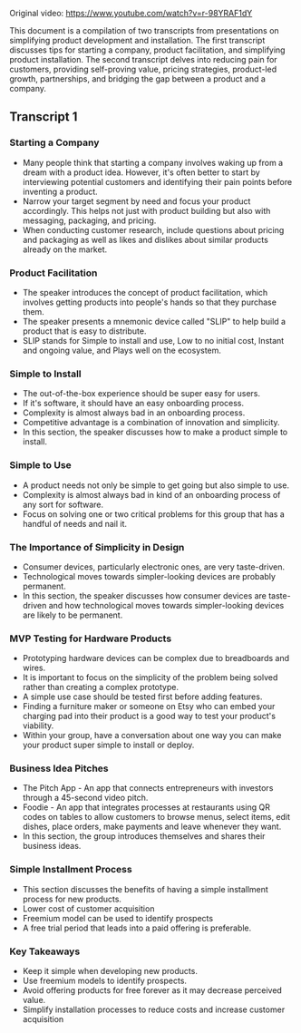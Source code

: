 Original video: https://www.youtube.com/watch?v=r-98YRAF1dY

This document is a compilation of two transcripts from presentations on simplifying product development and installation. The first transcript discusses tips for starting a company, product facilitation, and simplifying product installation. The second transcript delves into reducing pain for customers, providing self-proving value, pricing strategies, product-led growth, partnerships, and bridging the gap between a product and a company.

## Transcript 1

### Starting a Company

-   Many people think that starting a company involves waking up from a dream with a product idea. However, it's often better to start by interviewing potential customers and identifying their pain points before inventing a product.
-   Narrow your target segment by need and focus your product accordingly. This helps not just with product building but also with messaging, packaging, and pricing.
-   When conducting customer research, include questions about pricing and packaging as well as likes and dislikes about similar products already on the market.

### Product Facilitation

-   The speaker introduces the concept of product facilitation, which involves getting products into people's hands so that they purchase them.
-   The speaker presents a mnemonic device called "SLIP" to help build a product that is easy to distribute.
-   SLIP stands for Simple to install and use, Low to no initial cost, Instant and ongoing value, and Plays well on the ecosystem.

### Simple to Install

-   The out-of-the-box experience should be super easy for users.
-   If it's software, it should have an easy onboarding process.
-   Complexity is almost always bad in an onboarding process.
-   Competitive advantage is a combination of innovation and simplicity.
-   In this section, the speaker discusses how to make a product simple to install.

### Simple to Use

-   A product needs not only be simple to get going but also simple to use.
-   Complexity is almost always bad in kind of an onboarding process of any sort for software.
-   Focus on solving one or two critical problems for this group that has a handful of needs and nail it.

### The Importance of Simplicity in Design

-   Consumer devices, particularly electronic ones, are very taste-driven.
-   Technological moves towards simpler-looking devices are probably permanent.
-   In this section, the speaker discusses how consumer devices are taste-driven and how technological moves towards simpler-looking devices are likely to be permanent.

### MVP Testing for Hardware Products

-   Prototyping hardware devices can be complex due to breadboards and wires.
-   It is important to focus on the simplicity of the problem being solved rather than creating a complex prototype.
-   A simple use case should be tested first before adding features.
-   Finding a furniture maker or someone on Etsy who can embed your charging pad into their product is a good way to test your product's viability.
-   Within your group, have a conversation about one way you can make your product super simple to install or deploy.

### Business Idea Pitches

-   The Pitch App - An app that connects entrepreneurs with investors through a 45-second video pitch.
-   Foodie - An app that integrates processes at restaurants using QR codes on tables to allow customers to browse menus, select items, edit dishes, place orders, make payments and leave whenever they want.
-   In this section, the group introduces themselves and shares their business ideas.

### Simple Installment Process

-   This section discusses the benefits of having a simple installment process for new products.
-   Lower cost of customer acquisition
-   Freemium model can be used to identify prospects
-   A free trial period that leads into a paid offering is preferable.

### Key Takeaways

-   Keep it simple when developing new products.
-   Use freemium models to identify prospects.
-   Avoid offering products for free forever as it may decrease perceived value.
-   Simplify installation processes to reduce costs and increase customer acquisition
